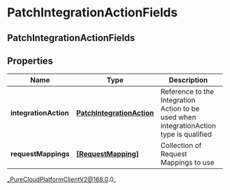 # PatchIntegrationActionFields

## PatchIntegrationActionFields

## Properties

|Name | Type | Description | Notes|
|------------ | ------------- | ------------- | -------------|
| **integrationAction** | [**PatchIntegrationAction**](PatchIntegrationAction) | Reference to the Integration Action to be used when integrationAction type is qualified | [optional] |
| **requestMappings** | [**[RequestMapping]**]([RequestMapping]) | Collection of Request Mappings to use | [optional] |



_PureCloudPlatformClientV2@168.0.0_
